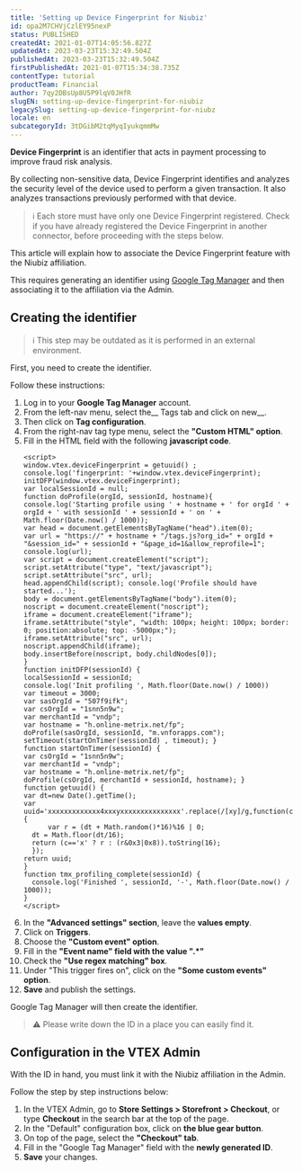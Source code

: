 ```yaml
---
title: 'Setting up Device Fingerprint for Niubiz'
id: opa2M7CHVjCzlEY95nexP
status: PUBLISHED
createdAt: 2021-01-07T14:05:56.827Z
updatedAt: 2023-03-23T15:32:49.504Z
publishedAt: 2023-03-23T15:32:49.504Z
firstPublishedAt: 2021-01-07T15:34:38.735Z
contentType: tutorial
productTeam: Financial
author: 7qy2DBsUp8U5P9lqV0JHfR
slugEN: setting-up-device-fingerprint-for-niubiz
legacySlug: setting-up-device-fingerprint-for-niubz
locale: en
subcategoryId: 3tDGibM2tqMyqIyukqmmMw
---
```


__Device Fingerprint__ is an identifier that acts in payment processing to improve fraud risk analysis. 

By collecting non-sensitive data, Device Fingerprint identifies and analyzes the security level of the device used to perform a given transaction. It also analyzes transactions previously performed with that device.

> ℹ️ Each store must have only one Device Fingerprint registered. Check if you have already registered the Device Fingerprint in another connector, before proceeding with the steps below.

This article will explain how to associate the Device Fingerprint feature with the Niubiz affiliation.  

This requires generating an identifier using [Google Tag Manager](https://marketingplatform.google.com/about/tag-manager/ "Google Tag Manager") and then associating it to the affiliation via the Admin.   

## Creating the identifier

> ℹ️ This step may be outdated as it is performed in an external environment.          

First, you need to create the identifier.

Follow these instructions:

1. Log in to your __Google Tag Manager__ account.
2. From the left-nav menu, select the__ Tags tab and click on new__. 
3. Then click on __Tag configuration__. 
4. From the right-nav tag type menu, select the __"Custom HTML" option__. 
5. Fill in the HTML field with the following __javascript code__.
    ```    
    <script>
    window.vtex.deviceFingerprint = getuuid() ;
    console.log('fingerprint: '+window.vtex.deviceFingerprint);
    initDFP(window.vtex.deviceFingerprint);
    var localSessionId = null;
    function doProfile(orgId, sessionId, hostname){
    console.log('Starting profile using ' + hostname + ' for orgId ' + orgId + ' with sessionId ' + sessionId + ' on ' + Math.floor(Date.now() / 1000));
    var head = document.getElementsByTagName("head").item(0);
    var url = "https://" + hostname + "/tags.js?org_id=" + orgId + "&session_id=" + sessionId + "&page_id=1&allow_reprofile=1";
    console.log(url);
    var script = document.createElement("script");
    script.setAttribute("type", "text/javascript");
    script.setAttribute("src", url);
    head.appendChild(script); console.log('Profile should have started...');
    body = document.getElementsByTagName("body").item(0);
    noscript = document.createElement("noscript");
    iframe = document.createElement("iframe");
    iframe.setAttribute("style", "width: 100px; height: 100px; border: 0; position:absolute; top: -5000px;");
    iframe.setAttribute("src", url);
    noscript.appendChild(iframe);
    body.insertBefore(noscript, body.childNodes[0]);
    }
    function initDFP(sessionId) {
    localSessionId = sessionId;
    console.log('Init profiling ', Math.floor(Date.now() / 1000))
    var timeout = 3000;
    var sasOrgId = "507f9ifk";
    var csOrgId = "1snn5n9w";
    var merchantId = "vndp";
    var hostname = "h.online-metrix.net/fp"; 
    doProfile(sasOrgId, sessionId, "m.vnforapps.com");
    setTimeout(startOnTimer(sessionId) , timeout); }
    function startOnTimer(sessionId) {
    var csOrgId = "1snn5n9w";
    var merchantId = "vndp";
    var hostname = "h.online-metrix.net/fp";
    doProfile(csOrgId, merchantId + sessionId, hostname); }
    function getuuid() {
    var dt=new Date().getTime();
    var uuid='xxxxxxxxxxxxx4xxxyxxxxxxxxxxxxxxx'.replace(/[xy]/g,function(c){
          var r = (dt + Math.random()*16)%16 | 0;
      dt = Math.floor(dt/16);
      return (c=='x' ? r : (r&0x3|0x8)).toString(16);
      });
    return uuid;
    }
    function tmx_profiling_complete(sessionId) {
      console.log('Finished ', sessionId, '-', Math.floor(Date.now() / 1000));
    }
    </script>
    ```
6. In the __"Advanced settings" section__, leave the __values empty__. 
7. Click on __Triggers__.
8. Choose the __"Custom event" option__.
9. Fill in the __"Event name" field with the value ".*"__
10. Check the __"Use regex matching" box__.
11. Under "This trigger fires on", click on the __"Some custom events" option__.
12. __Save__ and publish the settings.

Google Tag Manager will then create the identifier. 

> ⚠️ Please write down the ID in a place you can easily find it.

##  Configuration in the VTEX Admin

With the ID in hand, you must link it with the Niubiz affiliation in the Admin.

Follow the step by step instructions below:

1. In the VTEX Admin, go to **Store Settings > Storefront > Checkout**, or type **Checkout** in the search bar at the top of the page.
3. In the "Default" configuration box, click on __the blue gear button__.
4. On top of the page, select the __"Checkout" tab__.
5. Fill in the "Google Tag Manager" field with the __newly generated ID__.
6. __Save__ your changes. 
